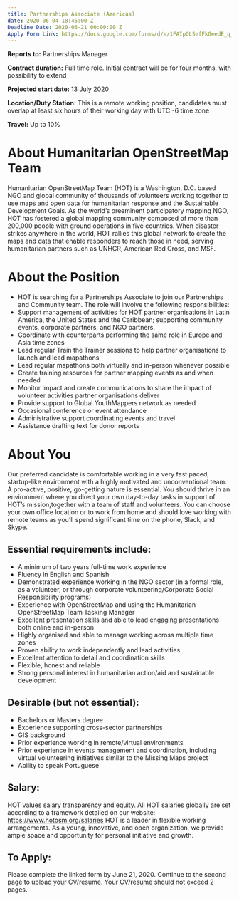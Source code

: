 ```yaml
---
title: Partnerships Associate (Americas)
date: 2020-06-04 18:46:00 Z
Deadline Date: 2020-06-21 00:00:00 Z
Apply Form Link: https://docs.google.com/forms/d/e/1FAIpQLSefFkGeedE_q_3WuORHhoXFdwWJofBwo7vQgHCcFh7N0TtwKw/viewform
---
```


**Reports to:** Partnerships Manager

**Contract duration:** Full time role. Initial contract will be for four months, with possibility to extend

**Projected start date:** 13 July 2020

**Location/Duty Station:** This is a remote working position, candidates must overlap at least six hours of their working day with UTC -6 time zone 

**Travel:** Up to 10%

# About Humanitarian OpenStreetMap Team
Humanitarian OpenStreetMap Team (HOT) is a Washington, D.C. based NGO and global community of thousands of volunteers working together to use maps and open data for humanitarian response and the Sustainable Development Goals. As the world’s preeminent participatory mapping NGO, HOT has fostered a global mapping community composed of more than 200,000 people with ground operations in five countries. When disaster strikes anywhere in the world, HOT rallies this global network to create the maps and data that enable responders to reach those in need, serving humanitarian partners such as UNHCR, American Red Cross, and MSF.

# About the Position
* HOT is searching for a Partnerships Associate to join our Partnerships and Community team. The role will involve the following responsibilities:
* Support management of activities for HOT partner organisations in Latin America, the United States and the Caribbean; supporting community events, corporate partners, and NGO partners.
* Coordinate with counterparts performing the same role in Europe and Asia time zones
* Lead regular Train the Trainer sessions to help partner organisations to launch and lead mapathons
* Lead regular mapathons both virtually and in-person whenever possible
* Create training resources for partner mapping events as and when needed
* Monitor impact and create communications to share the impact of volunteer activities partner organisations deliver
* Provide support to Global YouthMappers network as needed
* Occasional conference or event attendance
* Administrative support coordinating events and travel
* Assistance drafting text for donor reports

# About You
Our preferred candidate is comfortable working in a very fast paced, startup-like environment with a highly motivated and unconventional team. A pro-active, positive, go-getting nature is essential. You should thrive in an environment where you direct your own day-to-day tasks in support of HOT’s mission,together with a team of staff and volunteers. You can choose your own office location or to work from home and should love working with remote teams as you’ll spend significant time on the phone, Slack, and Skype. 

## Essential requirements include:
* A minimum of two years full-time work experience
* Fluency in English and Spanish
* Demonstrated experience working in the NGO sector (in a formal role, as a volunteer, or through corporate volunteering/Corporate Social Responsibility programs)
* Experience with OpenStreetMap and using the Humanitarian OpenStreetMap Team Tasking Manager
* Excellent presentation skills and able to lead engaging presentations both online and in-person
* Highly organised and able to manage working across multiple time zones
* Proven ability to work independently and lead activities
* Excellent attention to detail and coordination skills 
* Flexible, honest and reliable
* Strong personal interest in humanitarian action/aid and sustainable development

## Desirable (but not essential):
* Bachelors or Masters degree
* Experience supporting cross-sector partnerships
* GIS background
* Prior experience working in remote/virtual environments
* Prior experience in events management and coordination, including virtual volunteering initiatives similar to the Missing Maps project 
* Ability to speak Portuguese

## Salary:
HOT values salary transparency and equity. All HOT salaries globally are set according to a framework detailed on our website: https://www.hotosm.org/salaries
HOT is a leader in flexible working arrangements. As a young, innovative, and open organization, we provide ample space and opportunity for personal initiative and growth.
 
## To Apply:
Please complete the linked form by June 21, 2020. Continue to the second page to upload your CV/resume. Your CV/resume should not exceed 2 pages.
